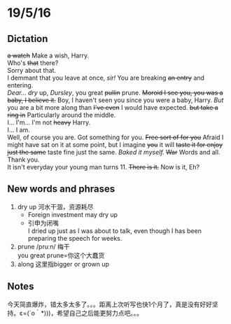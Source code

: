 # 19/5/16
## Dictation  
~~a watch~~ Make a wish, Harry.  
Who's ~~that~~ there?  
Sorry about that.  
I demmant that you leave at once, *sir!* You are breaking ~~an entry~~ and entering.  
*Dear... dry* up, *Dursley*, you great ~~pullin~~ prune. ~~Moroid I see you, you was a baby, I believe it.~~ Boy, I haven't seen you since you were a baby, Harry. *But* you are a bit more along than ~~I've even~~ I would have expected. ~~but take a ring in~~ Particularly around the middle.  
I... I'm... I'm not ~~heavy~~ Harry.  
I... I am.  
Well, of course you are. Got something for you. ~~Free sort of for you~~ Afraid I might have sat on it at some point, but I imagine ~~you~~ it will ~~taste it for enjoy just the same~~ taste fine just the same. *Baked it myself.* ~~War~~ Words and all.  
Thank you.  
It isn't everyday your young man turns 11. ~~There is it.~~ Now is it, Eh?  
## New words and phrases
1. dry up 河水干涸，资源耗尽  
	* Foreign investment may dry up  
	* 引申为闭嘴  
	I dried up just as I was about to talk, even though I has been preparing the speech for weeks.  
2. prune /pruːn/ 梅干  
	you great prune=你这个大蠢货  
3. along 这里指bigger or grown up
## Notes  
今天简直爆炸，错太多太多了。。。距离上次听写也快1个月了，真是没有好好坚持。ε=(´ο｀\*)))，希望自己之后能更努力点吧。。。
